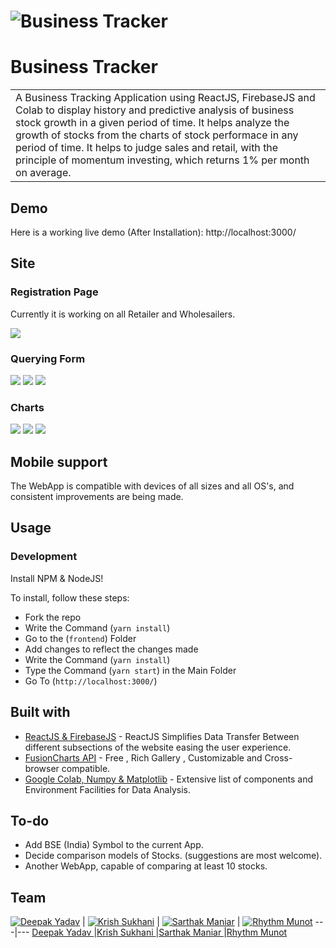 # ![Business Tracker](https://github.com/vieee/spit_hackathon/blob/master/frontend/public/front.png)
# Business Tracker
<table>
<tr>
<td>
  A Business Tracking Application using ReactJS, FirebaseJS and Colab to display history and predictive analysis of business stock growth in a given period of time. It helps analyze the growth of stocks from the  charts of stock performace in any period of time. It helps to judge sales and retail, with the principle of momentum investing, which returns 1% per month on average.
</td>
</tr>
</table>


## Demo
Here is a working live demo (After Installation):  http://localhost:3000/


## Site

### Registration Page
Currently it is working on all Retailer and Wholesailers.

![](https://github.com/vieee/spit_hackathon/blob/master/frontend/public/register.png)

### Querying Form
![](https://github.com/vieee/spit_hackathon/blob/master/frontend/public/retailer.png)
![](https://github.com/vieee/spit_hackathon/blob/master/frontend/public/add_sales.png)
![](https://github.com/vieee/spit_hackathon/blob/master/frontend/public/add_buy.png)

### Charts
![](https://github.com/vieee/spit_hackathon/blob/master/frontend/public/diag_1.png)
![](https://github.com/vieee/spit_hackathon/blob/master/frontend/public/diag_2.png)
![](https://github.com/vieee/spit_hackathon/blob/master/frontend/public/diag_3.png)

## Mobile support
The WebApp is compatible with devices of all sizes and all OS's, and consistent improvements are being made.


## Usage

### Development
Install NPM & NodeJS!

To install, follow these steps:

- Fork the repo
- Write the Command (`yarn install`)
- Go to the (`frontend`) Folder
- Add changes to reflect the changes made
- Write the Command (`yarn install`)
- Type the Command (`yarn start`) in the Main Folder 
- Go To (`http://localhost:3000/`)


## Built with 

- [ReactJS & FirebaseJS](http://www.w3schools.com/jquery/jquery_ref_ajax.asp) - ReactJS Simplifies Data Transfer Between different subsections of the website easing the user experience.
- [FusionCharts API](https://developers.google.com/chart/interactive/docs/quick_start) - Free , Rich Gallery , Customizable and Cross-browser compatible.
- [Google Colab, Numpy & Matplotlib](http://getbootstrap.com/) - Extensive list of components and Environment Facilities for Data Analysis.


## To-do
- Add BSE (India) Symbol to the current App.
- Decide comparison models of Stocks. (suggestions are most welcome).
- Another WebApp, capable of comparing at least 10 stocks.

## Team

[![Deepak Yadav](https://ui-avatars.com/api/?name=Deepak+Yadav)](https://github.com/vieee)  | [![Krish Sukhani](https://ui-avatars.com/api/?name=Krish+Sukhani)](https://github.com/KrishSukhani23/) | [![Sarthak Maniar](https://ui-avatars.com/api/?name=Sarthak+Maniar)](https://github.com/sarthakmaniar27) | [![Rhythm Munot](https://ui-avatars.com/api/?name=Rhythm+Munot)](https://github.com/rhythm-munot)
            ---|---
[Deepak Yadav ](https://github.com/vieee) |[Krish Sukhani ](https://github.com/KrishSukhani23) |[Sarthak Maniar ](https://github.com/sarthakmaniar27) |[Rhythm Munot](https://github.com/rhythm-munot)
